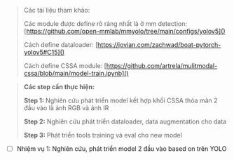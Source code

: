 > Các tài liệu tham khảo:
>
> Các module được define rõ ràng nhất là ở mm detection: [https://github.com/open-mmlab/mmyolo/tree/main/configs/yolov5]()
>
> Cách define dataloader: [https://jovian.com/zachwad/boat-pytorch-yolov5#C15]()
>
> Cách define CSSA module: [https://github.com/artrela/mulitmodal-cssa/blob/main/model-train.ipynb]()

> **Các step cần thực hiện:**
>
> **Step 1:** Nghiên cứu phát triển model kết hợp khối CSSA thỏa mãn 2 đầu vào là ảnh RGB và ảnh IR
>
> **Step 2:** Nghiên cứu phát triển dataloader, data augmentation cho data
>
> **Step 3:** Phát triển tools training và eval cho new model

* [ ] Nhiệm vụ 1: Nghiên cứu, phát triển model 2 đầu vào based on trên YOLO
